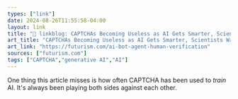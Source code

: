```yaml
---
types: ["link"]
date: 2024-08-26T11:55:58-04:00
layout: link
title: "🔗 linkblog: CAPTCHAs Becoming Useless as AI Gets Smarter, Scientists Warn'"
art_title: "CAPTCHAs Becoming Useless as AI Gets Smarter, Scientists Warn"
art_link: "https://futurism.com/ai-bot-agent-human-verification"
sources: ["futurism.com"]
tags: ["CAPTCHA","generative AI","AI"]
---
```

One thing this article misses is how often CAPTCHA has been used to *train* AI. It's always been playing both sides against each other.
